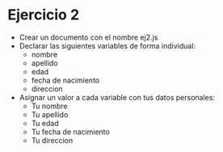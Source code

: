 # Ejercicio 2

- Crear un documento con el nombre ej2.js
- Declarar las siguientes variables de forma individual:
  - nombre
  - apellido
  - edad
  - fecha de nacimiento
  - direccion
- Asignar un valor a cada variable con tus datos personales:
  - Tu nombre
  - Tu apellido
  - Tu edad
  - Tu fecha de nacimiento
  - Tu direccion
